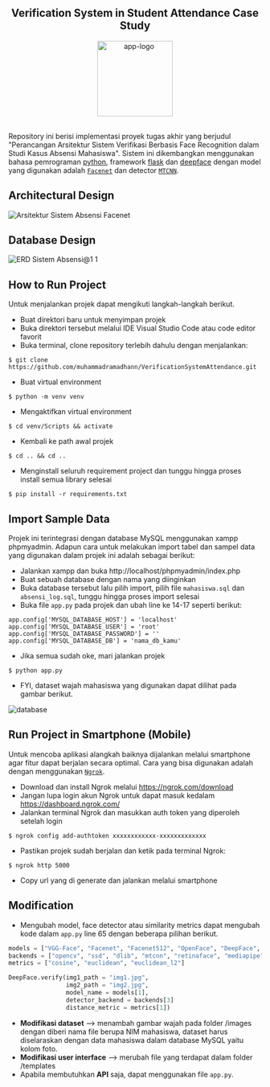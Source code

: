 ## <div align="center">Verification System in Student Attendance Case Study</div>

<div align="center">
  <img src="https://i.ibb.co/HgNL1Cf/app-logo.png" alt="app-logo" border="0" width="150px">
</div>

<br/>

Repository ini berisi implementasi proyek tugas akhir yang berjudul "Perancangan Arsitektur Sistem Verifikasi Berbasis Face Recognition dalam Studi Kasus Absensi Mahasiswa".
Sistem ini dikembangkan menggunakan bahasa pemrograman [python](https://www.python.org/), framework [flask](https://flask.palletsprojects.com/en/2.2.x/) dan [deepface](https://github.com/serengil/deepface) 
dengan model yang digunakan adalah [`Facenet`](https://sefiks.com/2018/09/03/face-recognition-with-facenet-in-keras/) dan detector [`MTCNN`](https://sefiks.com/2020/09/09/deep-face-detection-with-mtcnn-in-python/).

## Architectural Design

![Arsitektur Sistem Absensi Facenet](https://user-images.githubusercontent.com/83332442/218424379-ace1b7ad-3126-4965-963c-505644ac4581.png)

## Database Design

![ERD Sistem Absensi@1 1](https://user-images.githubusercontent.com/83332442/218428686-57167ac9-1f77-4889-944f-19a32939bfcc.png)

## How to Run Project

Untuk menjalankan projek dapat mengikuti langkah-langkah berikut.
- Buat direktori baru untuk menyimpan projek
- Buka direktori tersebut melalui IDE Visual Studio Code atau code editor favorit
- Buka terminal, clone repository terlebih dahulu dengan menjalankan:
```shell
$ git clone https://github.com/muhammadramadhann/VerificationSystemAttendance.git
```
- Buat virtual environment
```shell
$ python -m venv venv
```
- Mengaktifkan virtual environment
```shell
$ cd venv/Scripts && activate
```
- Kembali ke path awal projek
```shell
$ cd .. && cd ..
```
- Menginstall seluruh requirement project dan tunggu hingga proses install semua library selesai
```shell
$ pip install -r requirements.txt
```

## Import Sample Data

Projek ini terintegrasi dengan database MySQL menggunakan xampp phpmyadmin. Adapun cara untuk melakukan import tabel dan sampel data yang digunakan dalam projek ini
adalah sebagai berikut:
- Jalankan xampp dan buka http://localhost/phpmyadmin/index.php
- Buat sebuah database dengan nama yang diinginkan
- Buka database tersebut lalu pilih import, pilih file `mahasiswa.sql` dan `absensi_log.sql`, tunggu hingga proses import selesai
- Buka file `app.py` pada projek dan ubah line ke 14-17 seperti berikut:
```shell
app.config['MYSQL_DATABASE_HOST'] = 'localhost'
app.config['MYSQL_DATABASE_USER'] = 'root'
app.config['MYSQL_DATABASE_PASSWORD'] = ''
app.config['MYSQL_DATABASE_DB'] = 'nama_db_kamu'
```
- Jika semua sudah oke, mari jalankan projek
```shell
$ python app.py
```
- FYI, dataset wajah mahasiswa yang digunakan dapat dilihat pada gambar berikut.

![database](https://user-images.githubusercontent.com/83332442/218424676-014f028d-00a5-454f-9170-95f2a4150049.jpg)

## Run Project in Smartphone (Mobile)

Untuk mencoba aplikasi alangkah baiknya dijalankan melalui smartphone agar fitur dapat berjalan secara optimal. Cara yang bisa digunakan adalah dengan menggunakan
[`Ngrok`](https://ngrok.com/).
- Download dan install Ngrok melalui https://ngrok.com/download
- Jangan lupa login akun Ngrok untuk dapat masuk kedalam https://dashboard.ngrok.com/
- Jalankan terminal Ngrok dan masukkan auth token yang diperoleh setelah login
```shell
$ ngrok config add-authtoken xxxxxxxxxxxx-xxxxxxxxxxxxx
```
- Pastikan projek sudah berjalan dan ketik pada terminal Ngrok:
```shell
$ ngrok http 5000
```
- Copy url yang di generate dan jalankan melalui smartphone

## Modification
- Mengubah model, face detector atau similarity metrics dapat mengubah kode dalam `app.py` line 65 dengan beberapa pilihan berikut.
```python
models = ["VGG-Face", "Facenet", "Facenet512", "OpenFace", "DeepFace", "DeepID", "ArcFace", "Dlib", "SFace",]
backends = ["opencv", "ssd", "dlib", "mtcnn", "retinaface", "mediapipe"]
metrics = ["cosine", "euclidean", "euclidean_l2"]

DeepFace.verify(img1_path = "img1.jpg", 
                img2_path = "img2.jpg", 
                model_name = models[1], 
                detector_backend = backends[3]
                distance_metric = metrics[1])
```
- <strong>Modifikasi dataset</strong> --> menambah gambar wajah pada folder /images dengan diberi nama file berupa NIM mahasiswa, dataset harus diselaraskan dengan data mahasiswa dalam database MySQL yaitu kolom foto.
- <strong>Modifikasi user interface</strong> --> merubah file yang terdapat dalam folder /templates
- Apabila membutuhkan <strong>API</strong> saja, dapat menggunakan file `app.py`.
